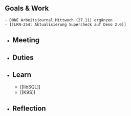 ## Goals & Work
	- DONE Arbeitsjournal Mittwoch (27.11) ergänzen
	- [[LRN-254: Aktualisierung Supercheck auf Deno 2.0]]
- ## Meeting
- ## Duties
- ## Learn
	- [[libSQL]]
	- [[K9S]]
- ## Reflection